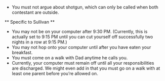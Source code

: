 - You must not argue about shotgun, which can only be called when both contestant are outside.

** Specific to Sullivan **

- You may not be on your computer after 9:30 PM. (Currently, this is actually set to 9:15 PM until you can cut yourself off successfully two nights in a row at 9:15 PM.)
- You may not hop onto your computer until after you have eaten your breakfast.
- You must come on a walk with Dad anytime he calls you.
- Currently, your computer must remain off until all your responsibilities are discharged. We might even add in that you must go on a walk with at least one parent before you’re allowed on.
